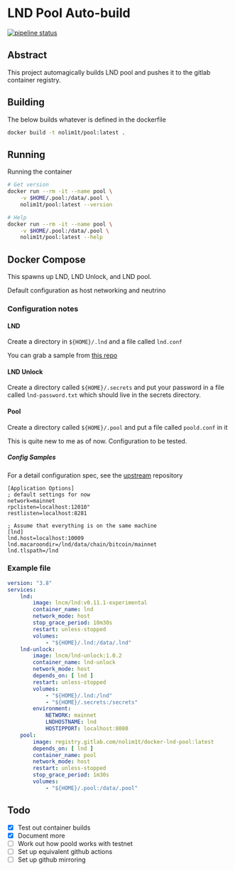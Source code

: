 # LND Pool Auto-build


[![pipeline status](https://gitlab.com/nolim1t/docker-lnd-pool/badges/master/pipeline.svg)](https://gitlab.com/nolim1t/docker-lnd-pool/-/commits/master)


## Abstract

This project automagically builds LND pool and pushes it to the gitlab container registry.

## Building

The below builds whatever is defined in the dockerfile

```bash
docker build -t nolim1t/pool:latest .
```

## Running

Running the container

```bash
# Get version
docker run --rm -it --name pool \
    -v $HOME/.pool:/data/.pool \
    nolim1t/pool:latest --version

# Help
docker run --rm -it --name pool \
    -v $HOME/.pool:/data/.pool \
    nolim1t/pool:latest --help
```

## Docker Compose

This spawns up LND, LND Unlock, and LND pool.

Default configuration as host networking and neutrino

### Configuration notes

#### LND

Create a directory in `${HOME}/.lnd` and a file called `lnd.conf`

You can grab a sample from [this repo](https://github.com/lncm/thebox-compose-system/blob/master/lnd/lnd.conf)

#### LND Unlock

Create a directory called `${HOME}/.secrets` and put your password in a file called `lnd-password.txt` which should live in the secrets directory.

#### Pool

Create a directory called `${HOME}/.pool` and put a file called `poold.conf` in it

This is quite new to me as of now. Configuration to be tested.

##### Config Samples

For a detail configuration spec, see the [upstream](https://github.com/lightninglabs/pool/blob/ae48cf330ff929a23b5fee16ae101f75cd400808/config.go#L83) repository

```
[Application Options]
; default settings for now
network=mainnet
rpclisten=localhost:12010"
restlisten=localhost:8281

; Assume that everything is on the same machine
[lnd]
lnd.host=localhost:10009
lnd.macaroondir=/lnd/data/chain/bitcoin/mainnet
lnd.tlspath=/lnd
```

### Example file

```yaml
version: "3.8"
services:
    lnd:
        image: lncm/lnd:v0.11.1-experimental
        container_name: lnd
        network_mode: host
        stop_grace_period: 10m30s
        restart: unless-stopped
        volumes:
            - "${HOME}/.lnd:/data/.lnd"
    lnd-unlock:
        image: lncm/lnd-unlock:1.0.2
        container_name: lnd-unlock
        network_mode: host
        depends_on: [ lnd ]
        restart: unless-stopped
        volumes:
            - "${HOME}/.lnd:/lnd"
            - "${HOME}/.secrets:/secrets"
        environment:
            NETWORK: mainnet
            LNDHOSTNAME: lnd
            HOSTIPPORT: localhost:8080
    pool:
        image: registry.gitlab.com/nolim1t/docker-lnd-pool:latest
        depends_on: [ lnd ]
        container_name: pool
        network_mode: host
        restart: unless-stopped
        stop_grace_period: 1m30s
        volumes:
            - "${HOME}/.pool:/data/.pool"
```

## Todo

- [x] Test out container builds
- [x] Document more
- [ ] Work out how poold works with testnet
- [ ] Set up equivalent github actions
- [ ] Set up github mirroring
